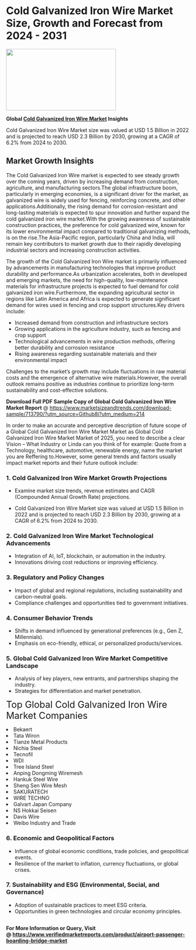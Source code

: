 <H1>Cold Galvanized Iron Wire Market Size, Growth and Forecast from 2024 - 2031</H1><img class="aligncenter size-medium wp-image-584254" src="https://thirdeyenews.in/wp-content/uploads/2024/09/Global-Market-Research-300x168.jpeg" alt="" width="300" height="168" /><p><strong>Global&nbsp;<a href="https://www.marketsizeandtrends.com/download-sample/713790/?utm_source=Github8j?utm_medium=214">Cold Galvanized Iron Wire Market</a> Insights</strong></p><p>Cold Galvanized Iron Wire Market size was valued at USD 1.5 Billion in 2022 and is projected to reach USD 2.3 Billion by 2030, growing at a CAGR of 6.2% from 2024 to 2030.</p><p><h2>Market Growth Insights</h2> <p>The Cold Galvanized Iron Wire market is expected to see steady growth over the coming years, driven by increasing demand from construction, agriculture, and manufacturing sectors.The global infrastructure boom, particularly in emerging economies, is a significant driver for the market, as galvanized wire is widely used for fencing, reinforcing concrete, and other applications.Additionally, the rising demand for corrosion-resistant and long-lasting materials is expected to spur innovation and further expand the cold galvanized iron wire market.With the growing awareness of sustainable construction practices, the preference for cold galvanized wire, known for its lower environmental impact compared to traditional galvanizing methods, is on the rise.The Asia-Pacific region, particularly China and India, will remain key contributors to market growth due to their rapidly developing industrial sectors and increasing construction activities.</p> <p>The growth of the Cold Galvanized Iron Wire market is primarily influenced by advancements in manufacturing technologies that improve product durability and performance.As urbanization accelerates, both in developed and emerging markets, the need for high-quality, low-maintenance materials for infrastructure projects is expected to fuel demand for cold galvanized iron wire.Furthermore, the expanding agricultural sector in regions like Latin America and Africa is expected to generate significant demand for wires used in fencing and crop support structures.Key drivers include: <ul> <li>Increased demand from construction and infrastructure sectors</li> <li>Growing applications in the agriculture industry, such as fencing and crop support</li> <li>Technological advancements in wire production methods, offering better durability and corrosion resistance</li> <li>Rising awareness regarding sustainable materials and their environmental impact</li> </ul> Challenges to the market’s growth may include fluctuations in raw material costs and the emergence of alternative wire materials.However, the overall outlook remains positive as industries continue to prioritize long-term sustainability and cost-effective solutions.</p> <p><span class=""><strong>Download Full PDF Sample Copy of Global Cold Galvanized Iron Wire Market Report</strong> @ <a href="https://www.marketsizeandtrends.com/download-sample/713790/?utm_source=Github8j?utm_medium=214" target="_blank">https://www.marketsizeandtrends.com/download-sample/713790/?utm_source=Github8j?utm_medium=214</a></span></p><p>In order to make an accurate and perceptive description of future scope of a Global&nbsp;Cold Galvanized Iron Wire Market Market as Global&nbsp;Cold Galvanized Iron Wire Market Market of 2025, you need to describe a clear Vision &ndash; What Industry or Linda can you think of for example: Quote from a Technology, healthcare, automotive, renewable energy, name the market you are Reffering to.However, some general trends and factors usually impact market reports and their future outlook include:</p><h3>1.&nbsp;<strong>Cold Galvanized Iron Wire Market Growth Projections</strong></h3><ul><li>Examine market size trends, revenue estimates and CAGR (Compounded Annual Growth Rate) projections.</li><li><p>Cold Galvanized Iron Wire Market size was valued at USD 1.5 Billion in 2022 and is projected to reach USD 2.3 Billion by 2030, growing at a CAGR of 6.2% from 2024 to 2030.</p></li></ul><h3>2.&nbsp;<strong>Cold Galvanized Iron Wire Market Technological Advancements</strong></h3><ul><li>Integration of AI, IoT, blockchain, or automation in the industry.</li><li>Innovations driving cost reductions or improving efficiency.</li></ul><h3>3.&nbsp;<strong>Regulatory and Policy Changes</strong></h3><ul><li>Impact of global and regional regulations, including sustainability and carbon-neutral goals.</li><li>Compliance challenges and opportunities tied to government initiatives.</li></ul><h3>4.&nbsp;<strong>Consumer Behavior Trends</strong></h3><ul><li>Shifts in demand influenced by generational preferences (e.g., Gen Z, Millennials).</li><li>Emphasis on eco-friendly, ethical, or personalized products/services.</li></ul><h3>5.&nbsp;<strong>Global Cold Galvanized Iron Wire Market Competitive Landscape</strong></h3><ul><li>Analysis of key players, new entrants, and partnerships shaping the industry.</li><li>Strategies for differentiation and market penetration.</li></ul><p data-pm-slice="1 1 []"><span style="color: inherit; font-family: inherit; font-size: 25px;">Top Global Cold Galvanized Iron Wire Market Companies</span></p><div class="" data-test-id=""><p><li>Bekaert</li><li> Tata Wiron</li><li> Tianze Metal Products</li><li> Nichia Steel</li><li> Tecnofil</li><li> WDI</li><li> Tree Island Steel</li><li> Anping Dongming Wiremesh</li><li> Hankuk Steel Wire</li><li> Sheng Sen Wire Mesh</li><li> SAKURATECH</li><li> WIRE TECHNO</li><li> Galvart Japan Company</li><li> NS Hokkai Seisen</li><li> Davis Wire</li><li> Weibo Industry and Trade</li></p></div><h3>6.&nbsp;<strong>Economic and Geopolitical Factors</strong></h3><ul><li>Influence of global economic conditions, trade policies, and geopolitical events.</li><li>Resilience of the market to inflation, currency fluctuations, or global crises.</li></ul><h3>7.&nbsp;<strong>Sustainability and ESG (Environmental, Social, and Governance)</strong></h3><ul><li>Adoption of sustainable practices to meet ESG criteria.</li><li>Opportunities in green technologies and circular economy principles.</li></ul><h2><strong style="font-size: 14px;">For More Information or Query, Visit @&nbsp;</strong><a style="background-color: #ffffff; font-size: 14px;" href="https://www.marketsizeandtrends.com/report/cold-galvanized-iron-wire-market/" target="_blank">https://www.verifiedmarketreports.com/product/airport-passenger-boarding-bridge-market</a></h2>